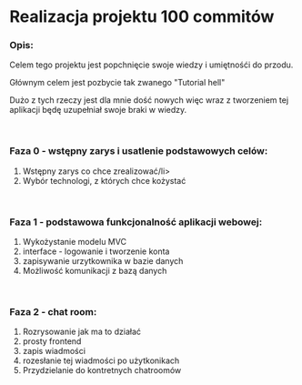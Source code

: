 <h1>Realizacja projektu 100 commitów</h1>

<h3>Opis:</h3>
<p>Celem tego projektu jest popchnięcie swoje wiedzy i umiętnośći do przodu.</p>
<p>Głównym celem jest pozbycie tak zwanego "Tutorial hell"</p>
<p>Dużo z tych rzeczy jest dla mnie dość nowych więc wraz z tworzeniem tej aplikacji będę uzupełniał swoje braki w wiedzy.</p>
<br>
<h3>Faza 0 - wstępny zarys i usatlenie podstawowych celów:</h3>
<ol>
  <li>Wstępny zarys co chce zrealizować/li>
  <li>Wybór technologi, z których chce kożystać</li>
</ol>
<br>
<h3>Faza 1 - podstawowa funkcjonalność aplikacji webowej:</h3>
<ol>
  <li>Wykożystanie modelu MVC</li>
  <li>interface - logowanie i tworzenie konta</li>
  <li>zapisywanie urzytkownika w bazie danych</li>
  <li>Możliwość komunikacji z bazą danych</li>
</ol>
<br>
<h3>Faza 2 - chat room:</h3>
<ol>
  <li>Rozrysowanie jak ma to działać</li>
  <li>prosty frontend</li>
  <li>zapis wiadmości</li>
  <li>rozesłanie tej wiadmości po użytkonikach</li>
  <li>Przydzielanie do kontretnych chatroomów</li>
</ol>
